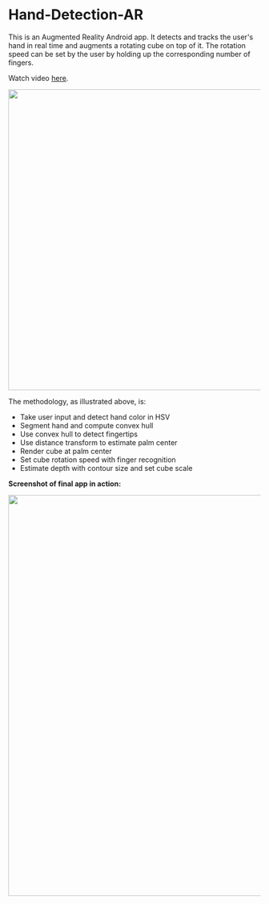 # Hand-Detection-AR
This is an Augmented Reality Android app. It detects and tracks the user's hand in real time and augments a rotating cube on top of it.
The rotation speed can be set by the user by holding up the corresponding number of fingers.

Watch video <a href="https://www.youtube.com/watch?v=zdT33t92WN0&feature=youtu.be"> here</a>.


<img src="https://github.com/ad8454/Hand-Detection-AR/blob/master/ar_stage.JPG" width="600">

The methodology, as illustrated above, is:
* Take user input and detect hand color in HSV
* Segment hand and compute convex hull
* Use convex hull to detect fingertips
* Use distance transform to estimate palm center
* Render cube at palm center
* Set cube rotation speed with finger recognition
* Estimate depth with contour size and set cube scale


**Screenshot of final app in action:**

<img src="https://github.com/ad8454/Hand-Detection-AR/blob/master/ar_final.JPG" width="800">
